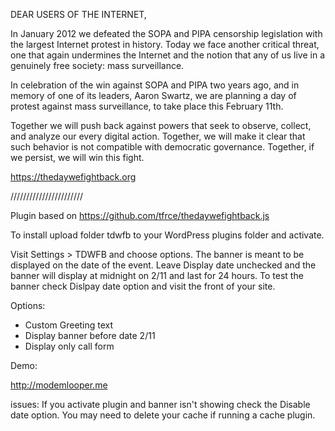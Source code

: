 DEAR USERS OF THE INTERNET,

In January 2012 we defeated the SOPA and PIPA censorship legislation with the largest Internet protest in history. Today we face another critical threat, one that again undermines the Internet and the notion that any of us live in a genuinely free society: mass surveillance.

In celebration of the win against SOPA and PIPA two years ago, and in memory of one of its leaders, Aaron Swartz, we are planning a day of protest against mass surveillance, to take place this February 11th.

Together we will push back against powers that seek to observe, collect, and analyze our every digital action. Together, we will make it clear that such behavior is not compatible with democratic governance. Together, if we persist, we will win this fight.

https://thedaywefightback.org


///////////////////////

Plugin based on https://github.com/tfrce/thedaywefightback.js

To install upload folder tdwfb to your WordPress plugins folder and activate.

Visit Settings > TDWFB and choose options. The banner is meant to be displayed on the date of the event. Leave Display date unchecked and the banner will display at midnight on 2/11 and last for 24 hours. To test the banner check Dislpay date option and visit the front of your site. 

Options:

- Custom Greeting text
- Display banner before date 2/11
- Display only call form

Demo:

http://modemlooper.me


issues: 
If you activate plugin and banner isn't showing check the Disable date option. You may need to delete your cache if running a cache plugin. 
